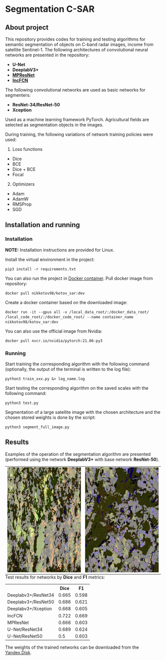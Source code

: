 # Segmentation C-SAR
## About project
This repository provides codes for training and testing algorithms for semantic segmentation of objects on C-band radar images, income from satellite Sentinel-1.
The following architectures of convolutional neural networks are presented in the repository:
* <b>U-Net</b>
* <b>DeeplabV3+</b>
* [<b>MPResNet</b>](https://github.com/ggsDing/SARSeg/blob/main/models/MPResNet.py)
* [<b>IncFCN</b>](https://github.com/ggsDing/SARSeg/blob/main/models/Inc_FCN.py)

The following convolutional networks are used as basic networks for segmenters:
* <b>ResNet-34/ResNet-50</b>
* <b>Xception</b>

Used as a machine learning framework PyTorch. 
Agricultural fields are selected as segmentation objects in the images.

During training, the following variations of network training policies were used:
1) Loss functions
* Dice
* BCE
* Dice + BCE
* Focal
2) Optimizers
* Adam
* AdamW
* RMSProp
* SGD

## Installation and running
### Installation
<b>NOTE:</b> Installation instructions are provided for Linux. 

Install the virtual environment in the project:

```console
pip3 install -r requirements.txt
```
You can also run the project in [Docker container](https://hub.docker.com/layers/205311502/nikkotov98/kotov_sar/dev/images/sha256-24d34b590033f8fdf8f2a50c8042bd3c8cb3491fe7d43bbdb7e0cd5714751d94?context=repo).
Pull docker image from repository:
```console
docker pull nikkotov98/kotov_sar:dev
```
Create a docker container based on the downloaded image:
```console
docker run -it --gpus all -v /local_data_root/:/docker_data_root/ /local_code_root/:/docker_code_root/ --name container_name nikkotov98/kotov_sar:dev
```
You can also use the official image from Nvidia:
```console
docker pull nvcr.io/nvidia/pytorch:21.06-py3
```
### Running
Start training the corresponding algorithm with the following command (optionally, the output of the terminal is written to the log file):
```console
python3 train_xxx.py &> log_name.log
```
Start testing the corresponding algorithm on the saved scales with the following command:
```console
python3 test.py
```
Segmentation of a large satellite image with the chosen architecture and the chosen stored weights is done by the script:
```console
python3 segment_full_image.py
```
## Results
Examples of the operation of the segmentation algorithm are presented (performed using the network <b>DeeplabV3+</b> with base network <b>ResNet-50</b>).
<table style="width: auto; margin: auto;">
    <td><img style="width: 340px; height: 340px" src="src/img.jpg"/></td>
    <td><img style="width: 340px; height: 340px" src="src/img_1.jpg"/></td>
</table>
Test results for networks by <b>Dice</b> and <b>F1</b> metrics:
<table>
   <tr>
    <th>&nbsp;</th>
    <th>Dice</th>
    <th>F1</th>
   </tr>
   <tr>
    <td>Deeplabv3+/ResNet34</td>
    <td>0.665</td>
    <td>0.598</td>
  </tr>
   <tr>
    <td>Deeplabv3+/ResNet50</td>
    <td>0.686</td>
    <td>0.621</td>
  </tr>
   <tr>
    <td>Deeplabv3+/Xception</td>
    <td>0.668</td>
    <td>0.605</td>
  </tr>
  <tr>
    <td>IncFCN</td>
    <td>0.722</td>
    <td>0.669</td>
  </tr>
  <tr>
    <td>MPResNet</td>
    <td>0.666</td>
    <td>0.603</td>
  </tr>
  <tr>
    <td>U-Net/ResNet34</td>
    <td>0.689</td>
    <td>0.624</td>
  </tr>
  <tr>
    <td>U-Net/ResNet50</td>
    <td>0.5</td>
    <td>0.603</td>
  </tr>
 </table>

The weights of the trained networks can be downloaded from the [Yandex.Disk](https://disk.yandex.ru/d/9TtzMad52VAVig).